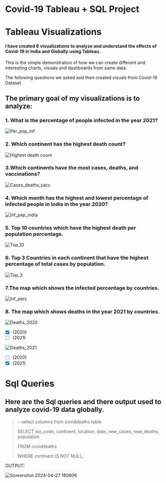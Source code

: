 # Covid-19 Tableau + SQL Project

# Tableau Visualizations

#### I have created 8 visualizations to analyze and understand the effects of Covid-19 in India and Globally using Tableau.

This is the simple demonstration of how we can create different and interesting charts, visuals and dashboards from same data.

The following questions we asked and then created visuals from Covid-19 Dataset.

## The primary goal of my visualizations is to analyze:
### 1. What is the percentage of people infected in the year 2021?

![Per_pop_Inf](https://github.com/jahnvi1017/tableau_project/assets/168184461/4294415a-bc03-4923-b2f5-7fd3023fb8ab)


### 2. Which continent has the highest death count?

![Highest death count](https://github.com/jahnvi1017/tableau_project/assets/168184461/0ae4b074-ccc9-4293-aaf1-7a87e0e0f26b)


### 3.Which continents have the most cases, deaths, and vaccinations?

![Cases_deaths_vacc](https://github.com/jahnvi1017/tableau_project/assets/168184461/fcce2936-8896-4472-b2af-016e9f6d8214)

### 4. Which month has the highest and lowest percentage of infected people in India in the year 2020?

![Inf_pep_india](https://github.com/jahnvi1017/tableau_project/assets/168184461/1298814d-7895-4aed-954d-0298c673d54f)


### 5. Top 10 countries which have the highest death per population percentage.

![Top_10](https://github.com/jahnvi1017/tableau_project/assets/168184461/d2afe3e8-ff13-4820-9319-50a77a7acfa9)


### 6. Top 3 Countries in each continent that have the highest percentage of total cases by population.

![Top_3](https://github.com/jahnvi1017/tableau_project/assets/168184461/6af0fa6e-c55f-45ed-a842-fd7e94e90150)


### 7.The map which shows the infected percentage by countries.

![Inf_perc](https://github.com/jahnvi1017/tableau_project/assets/168184461/e9823181-d6ca-43e0-ae24-907dacbc9926)


### 8. The map which shows deaths in the year 2021 by countries.
![Deaths_2020](https://github.com/jahnvi1017/tableau_project/assets/168184461/233e2a41-4d8a-4b05-93dd-e879ba7f4ca3)
- [x] (2020)
- [ ] (2021)

![Deaths_2021](https://github.com/jahnvi1017/tableau_project/assets/168184461/235e218b-f064-497c-ab35-f08a591627fb)

- [ ] (2020)
- [x] (2021)

# Sql Queries

## Here are the Sql queries and there output used to analyze covid-19 data globally.
> --select columns from coviddeaths table
>
> SELECT 
>	iso_code, continent, location, date, new_cases, new_deaths, population
>
> FROM coviddeaths
>
> WHERE continent IS NOT NULL;

OUTPUT:

![Screenshot 2024-04-27 180806](https://github.com/jahnvi1017/tableau_project/assets/168184461/eeb91b39-f2a4-41ac-85aa-526212e383fb)

